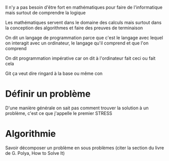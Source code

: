 Il n'y a pas besoin d'être fort en mathématiques pour faire de l'informatique mais surtout de comprendre la logique

Les mathématiques servent dans le domaine des calculs mais surtout dans la conception des algorithmes et faire des preuves de terminaison

On dit un langage de programmation parce que c'est le langage avec lequel on interagit avec un ordinateur, le langage qu'il comprend et que l'on comprend

On dit programmation impérative car on dit à l'ordinateur fait ceci ou fait cela

Git ça veut dire ringard à la base ou même con

# Définir un problème

D'une manière générale on sait pas comment trouver la solution à un problème, c'est ce que j'appelle le premier STRESS

# Algorithmie

Savoir décomposer un problème en sous problèmes (citer la section du livre de G. Polya, How to Solve It)
